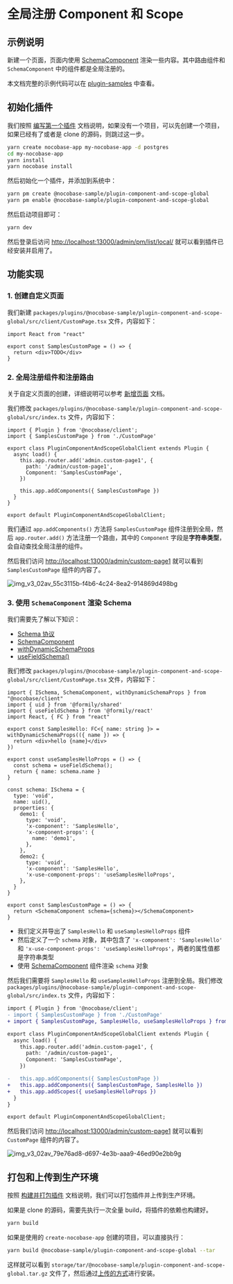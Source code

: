 # 全局注册 Component 和 Scope

## 示例说明

新建一个页面，页面内使用 [SchemaComponent](https://client.docs.nocobase.com/core/ui-schema/schema-component#schemacomponent-1) 渲染一些内容。其中路由组件和 `SchemaComponent` 中的组件都是全局注册的。

本文档完整的示例代码可以在 [plugin-samples](https://github.com/nocobase/plugin-samples/tree/main/packages/plugins/%40nocobase-sample/plugin-component-and-scope-global) 中查看。

## 初始化插件

我们按照 [编写第一个插件](/development/your-fisrt-plugin) 文档说明，如果没有一个项目，可以先创建一个项目，如果已经有了或者是 clone 的源码，则跳过这一步。

```bash
yarn create nocobase-app my-nocobase-app -d postgres
cd my-nocobase-app
yarn install
yarn nocobase install
```

然后初始化一个插件，并添加到系统中：

```bash
yarn pm create @nocobase-sample/plugin-component-and-scope-global
yarn pm enable @nocobase-sample/plugin-component-and-scope-global
```

然后启动项目即可：

```bash
yarn dev
```

然后登录后访问 [http://localhost:13000/admin/pm/list/local/](http://localhost:13000/admin/pm/list/local/) 就可以看到插件已经安装并启用了。

## 功能实现

### 1. 创建自定义页面

我们新建 `packages/plugins/@nocobase-sample/plugin-component-and-scope-global/src/client/CustomPage.tsx` 文件，内容如下：

```tsx | pure
import React from "react"

export const SamplesCustomPage = () => {
  return <div>TODO</div>
}
```

### 2. 全局注册组件和注册路由

关于自定义页面的创建，详细说明可以参考 [新增页面](/plugin-samples/router/add-page) 文档。

我们修改 `packages/plugins/@nocobase-sample/plugin-component-and-scope-global/src/index.ts` 文件，内容如下：

```tsx | pure
import { Plugin } from '@nocobase/client';
import { SamplesCustomPage } from './CustomPage'

export class PluginComponentAndScopeGlobalClient extends Plugin {
  async load() {
    this.app.router.add('admin.custom-page1', {
      path: '/admin/custom-page1',
      Component: 'SamplesCustomPage',
    })

    this.app.addComponents({ SamplesCustomPage })
  }
}

export default PluginComponentAndScopeGlobalClient;
```

我们通过 `app.addComponents()` 方法将 `SamplesCustomPage` 组件注册到全局，然后 `app.router.add()` 方法注册一个路由，其中的 `Component` 字段是**字符串类型**，会自动查找全局注册的组件。

然后我们访问 [http://localhost:13000/admin/custom-page1](http://localhost:13000/admin/custom-page1) 就可以看到 `SamplesCustomPage` 组件的内容了。

![img_v3_02av_55c3115b-f4b6-4c24-8ea2-914869d498bg](https://static-docs.nocobase.com/img_v3_02av_55c3115b-f4b6-4c24-8ea2-914869d498bg.jpg)

### 3. 使用 `SchemaComponent` 渲染 Schema

我们需要先了解以下知识：

- [Schema 协议](/development/client/ui-schema/what-is-ui-schema)
- [SchemaComponent](https://client.docs.nocobase.com/core/ui-schema/schema-component#schemacomponent-1)
- [withDynamicSchemaProps](/development/client/ui-schema/what-is-ui-schema#x-component-props-和-x-use-component-props)
- [useFieldSchema()](https://client.docs.nocobase.com/core/ui-schema/designable#usefieldschema)

我们修改 `packages/plugins/@nocobase-sample/plugin-component-and-scope-global/src/client/CustomPage.tsx` 文件，内容如下：

```tsx | pure
import { ISchema, SchemaComponent, withDynamicSchemaProps } from "@nocobase/client"
import { uid } from '@formily/shared'
import { useFieldSchema } from '@formily/react'
import React, { FC } from "react"

export const SamplesHello: FC<{ name: string }> = withDynamicSchemaProps(({ name }) => {
  return <div>hello {name}</div>
})

export const useSamplesHelloProps = () => {
  const schema = useFieldSchema();
  return { name: schema.name }
}

const schema: ISchema = {
  type: 'void',
  name: uid(),
  properties: {
    demo1: {
      type: 'void',
      'x-component': 'SamplesHello',
      'x-component-props': {
        name: 'demo1',
      },
    },
    demo2: {
      type: 'void',
      'x-component': 'SamplesHello',
      'x-use-component-props': 'useSamplesHelloProps',
    },
  }
}

export const SamplesCustomPage = () => {
  return <SchemaComponent schema={schema}></SchemaComponent>
}
```

- 我们定义并导出了 `SamplesHello` 和 `useSamplesHelloProps` 组件
- 然后定义了一个 `schema` 对象，其中包含了 `'x-component': 'SamplesHello'` 和 `'x-use-component-props': 'useSamplesHelloProps'`，两者的属性值都是字符串类型
- 使用 [SchemaComponent](https://client.docs.nocobase.com/core/ui-schema/schema-component#schemacomponent-1) 组件渲染 `schema` 对象

然后我们需要将  `SamplesHello` 和 `useSamplesHelloProps` 注册到全局。我们修改 `packages/plugins/@nocobase-sample/plugin-component-and-scope-global/src/index.ts` 文件，内容如下：

```diff
import { Plugin } from '@nocobase/client';
- import { SamplesCustomPage } from './CustomPage'
+ import { SamplesCustomPage, SamplesHello, useSamplesHelloProps } from './CustomPage'

export class PluginComponentAndScopeGlobalClient extends Plugin {
  async load() {
    this.app.router.add('admin.custom-page1', {
      path: '/admin/custom-page1',
      Component: 'SamplesCustomPage',
    })

-   this.app.addComponents({ SamplesCustomPage })
+   this.app.addComponents({ SamplesCustomPage, SamplesHello })
+   this.app.addScopes({ useSamplesHelloProps })
  }
}

export default PluginComponentAndScopeGlobalClient;
```

然后我们访问 [http://localhost:13000/admin/custom-page1](http://localhost:13000/admin/custom-page1) 就可以看到 `CustomPage` 组件的内容了。

![img_v3_02av_79e76ad8-d697-4e3b-aaa9-46ed90e2bb9g](https://static-docs.nocobase.com/img_v3_02av_79e76ad8-d697-4e3b-aaa9-46ed90e2bb9g.jpg)

## 打包和上传到生产环境

按照 [构建并打包插件](/development/your-fisrt-plugin#构建并打包插件) 文档说明，我们可以打包插件并上传到生产环境。

如果是 clone 的源码，需要先执行一次全量 build，将插件的依赖也构建好。

```bash
yarn build
```

如果是使用的 `create-nocobase-app` 创建的项目，可以直接执行：

```bash
yarn build @nocobase-sample/plugin-component-and-scope-global --tar
```

这样就可以看到 `storage/tar/@nocobase-sample/plugin-component-and-scope-global.tar.gz` 文件了，然后通过[上传的方式](/welcome/getting-started/plugin)进行安装。
